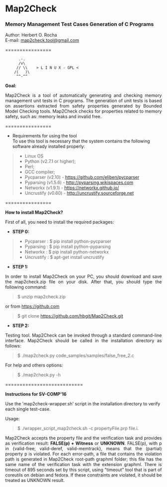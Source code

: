 <h1>Map2Check</h1>
<h3>Memory Management Test Cases Generation of C Programs</h3>

Author: Herbert O. Rocha <br>
E-mail: map2check.tool@gmail.com

================ 

          .-.          
          /v\
         // \\    > L I N U X - GPL <
        /(   )\
         ^^-^^
         

<b>Goal:</b> 
<p align="justify">
     Map2Check is a tool of automatically generating and checking memory management unit tests in C programs. 
     The generation of unit tests is based on assertions extracted from safety properties generated by Bounded Model 
     Checking tools. Map2Check checks for properties related to memory safety, such as: memory leaks and invalid free.
</p>

================

- Requirements for using the tool<br>
To use this tool is necessary that the system contains the following software already installed properly:

> - Linux OS
> - Python (v2.7.1 or higher);
> - Perl;
> - GCC compiler; 
> - Pycparser (v2.10) - https://github.com/eliben/pycparser
> - Pyparsing (v1.5.6) - http://pyparsing.wikispaces.com
> - Networkx (v1.9.1) - https://networkx.github.io/
> - Uncrustify (v0.60) - http://uncrustify.sourceforge.net


================


<b>How to install Map2Check?</b>

<p align="justify">
First of all, you need to install the required packages:
</p>

- <b>STEP 0:</b>

> - Pycparser : $ pip install python-pycparser
> - Pyparsing : $ pip install python-pyparsing
> - Networkx  : $ pip install python-networkx
> - Uncrustify : $ apt-get install uncrustify


- <b>STEP 1:</b>

<p align="justify">
In order to install Map2Check on your PC, you should download and save the map2check.zip file on your disk. 
After that, you should type the following command:
</p>

> $ unzip map2check.zip

or from https://github.com

> $ git clone https://github.com/hbgit/Map2Check.git

- <b>STEP 2:</b>

<p align="justify">
Testing tool. Map2Check can be invoked through a standard command-line interface. Map2Check should be called 
in the installation directory as follows:  
</p>

> $ ./map2check.py code_samples/samples/false_free_2.c 

For help and others options: 

> $ ./map2check.py -h



===========================

<b> Instructions for SV-COMP'16 </b>

Use the 'map2check-wrapper.sh' script in the installation directory to verify each single test-case. 

Usage: 

> $ ./wrapper_script_map2check.sh -c propertyFile.prp file.i.

<p align="justify">
Map2Check accepts the property file and the verification task and provides as verification result:
<b>FALSE(p) + Witness</b> or <b>UNKNOWN</b>. 
FALSE(p), with p in {valid-free, valid-deref, valid-memtrack}, means that the (partial) 
property p is violated. 
For each error-path, a file that contains the violation
path is generated in Map2Check root-path graphml folder; this file has the same name
of the verification task with the extension </b>graphml</b>.
There is timeout of 895 seconds set by this script, using "timeout" tool that is part of coreutils 
on debian and fedora. If these constraints are violated, it should be treated as UNKNOWN result. 
</p>




